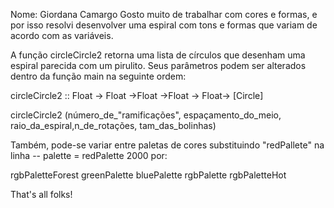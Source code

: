 Nome: Giordana Camargo
Gosto muito de trabalhar com cores e formas, e por isso resolvi desenvolver uma espiral com tons e formas que variam de acordo com as variáveis.

A função circleCircle2 retorna uma lista de círculos que desenham uma espiral parecida com um pirulito. Seus parâmetros podem ser alterados dentro da função main na seguinte ordem:

circleCircle2 :: Float -> Float ->Float ->Float -> Float-> [Circle]

circleCircle2 (número_de_"ramificações", espaçamento_do_meio, raio_da_espiral,n_de_rotações, tam_das_bolinhas)

Também, pode-se variar entre paletas de cores substituindo "redPallete" na linha 
-- palette = redPalette 2000 
por:

rgbPaletteForest
greenPalette
bluePalette
rgbPalette
rgbPaletteHot

That's all folks!